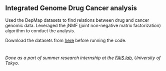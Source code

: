 ## Integrated Genome Drug Cancer analysis
Used the DepMap datasets to find relations between drug and cancer genomic data. Leveraged the jNMF (joint non-negative matrix factorization) algorithm to conduct the analysis.


Download the datasets from [here](https://depmap.org/portal/) before running the code.

#
_Done as a part of summer research internship at the [FAiS lab](http://fais.hgc.jp/), University of Tokyo._